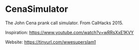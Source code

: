 # CenaSimulator

The John Cena prank call simulator. From CalHacks 2015.


Inspiration: https://www.youtube.com/watch?v=wRRsXxE1KVY

Website: https://tinyurl.com/wwesuperslam1

